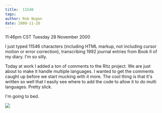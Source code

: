 ```yaml
---
title:  11546
tags: 
author: Rob Nugen
date: 2000-11-28
---
```


<title>transcription</title>
<p class=date>11:46pm CST Tuesday 28 November 2000

<p>I just typed 11546 characters (including HTML markup, not including
cursor motion or error correction), transcribing 1992 journal entries
from Book II of my diary.  I'm so silly.

<p>Today at work I added a ton of comments to the Ritz project.  We
are just about to make it handle multiple languages.  I wanted to get
the comments caught up before we start mucking with it more.  The cool
thing is that it's written so well that I easily see where to add the
code to allow it to do multi languages.  Pretty slick.

<p>I'm going to bed.

<p><img src='/images/rob/wL-ROB.gif'>

